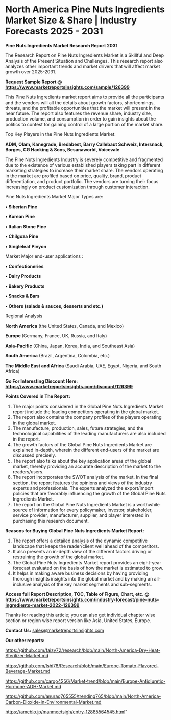 # North America Pine Nuts Ingredients Market Size & Share | Industry Forecasts 2025 - 2031

<strong>Pine Nuts Ingredients Market Research Report 2031</strong>

The Research Report on Pine Nuts Ingredients Market is a Skillful and Deep Analysis of the Present Situation and Challenges. This research report also analyzes other important trends and market drivers that will affect market growth over 2025-2031.

<strong>Request Sample Report @ <a href=https://www.marketreportsinsights.com/sample/126399>https://www.marketreportsinsights.com/sample/126399</a></strong>

This Pine Nuts Ingredients market report aims to provide all the participants and the vendors will all the details about growth factors, shortcomings, threats, and the profitable opportunities that the market will present in the near future. The report also features the revenue share, industry size, production volume, and consumption in order to gain insights about the politics to contest for gaining control of a large portion of the market share.

Top Key Players in the Pine Nuts Ingredients Market:

<strong>ADM, Olam, Kanegrade, Bredabest, Barry Callebaut Schweiz, Intersnack, Borges, CG Hacking & Sons, Besanaworld, Voicevale</strong>

The Pine Nuts Ingredients Industry is severely competitive and fragmented due to the existence of various established players taking part in different marketing strategies to increase their market share. The vendors operating in the market are profiled based on price, quality, brand, product differentiation, and product portfolio. The vendors are turning their focus increasingly on product customization through customer interaction.

Pine Nuts Ingredients Market Major Types are:

<strong>• Siberian Pine

• Korean Pine

• Italian Stone Pine

• Chilgoza Pine

• Singleleaf Pinyon</strong>

Market Major end-user applications :

<strong>• Confectioneries

• Dairy Products

• Bakery Products

• Snacks & Bars

• Others (salads & sauces, desserts and etc.)</strong>

Regional Analysis

</u><strong><b>North America</b></strong> (the United States, Canada, and Mexico)

<strong><b>Europe </b></strong>(Germany, France, UK, Russia, and Italy)

<strong><b>Asia-Pacific</b></strong> (China, Japan, Korea, India, and Southeast Asia)

<strong><b>South America</b></strong> (Brazil, Argentina, Colombia, etc.)

<strong><b>The Middle East and Africa</b></strong> (Saudi Arabia, UAE, Egypt, Nigeria, and South Africa)

<strong>Go For Interesting Discount Here: <a href=https://www.marketreportsinsights.com/discount/126399>https://www.marketreportsinsights.com/discount/126399</a></strong>

<strong>Points Covered in The Report:</strong>
<ol>
  <li>The major points considered in the Global Pine Nuts Ingredients Market report include the leading competitors operating in the global market.</li>
  <li>The report also contains the company profiles of the players operating in the global market.</li>
  <li>The manufacture, production, sales, future strategies, and the technological capabilities of the leading manufacturers are also included in the report.</li>
  <li>The growth factors of the Global Pine Nuts Ingredients Market are explained in-depth, wherein the different end-users of the market are discussed precisely.</li>
  <li>The report also talks about the key application areas of the global market, thereby providing an accurate description of the market to the readers/users.</li>
  <li>The report incorporates the SWOT analysis of the market. In the final section, the report features the opinions and views of the industry experts and professionals. The experts analyzed the export/import policies that are favorably influencing the growth of the Global Pine Nuts Ingredients Market.</li>
  <li>The report on the Global Pine Nuts Ingredients Market is a worthwhile source of information for every policymaker, investor, stakeholder, service provider, manufacturer, supplier, and player interested in purchasing this research document.</li>
</ol>
<strong>Reasons for Buying Global Pine Nuts Ingredients Market Report:</strong>

<ol>
  <li>The report offers a detailed analysis of the dynamic competitive landscape that keeps the reader/client well ahead of the competitors.</li>
  <li>It also presents an in-depth view of the different factors driving or restraining the growth of the global market.</li>
  <li>The Global Pine Nuts Ingredients Market report provides an eight-year forecast evaluated on the basis of how the market is estimated to grow.</li>
  <li>It helps in making aware business decisions by having providing thorough insights insights into the global market and by making an all-inclusive analysis of the key market segments and sub-segments.</li>
</ol>
<strong>Access full Report Description, TOC, Table of Figure, Chart, etc. @ <a href=https://www.marketreportsinsights.com/industry-forecast/pine-nuts-ingredients-market-2022-126399>https://www.marketreportsinsights.com/industry-forecast/pine-nuts-ingredients-market-2022-126399</a></strong>


Thanks for reading this article; you can also get individual chapter wise section or region wise report version like Asia, United States, Europe.

<strong>Contact Us:</strong>
sales@marketreportsinsights.com

<strong>Our other reports:</strong>

<a href=https://github.com/faizy72/research/blob/main/North-America-Dry-Heat-Sterilizer-Market.md>https://github.com/faizy72/research/blob/main/North-America-Dry-Heat-Sterilizer-Market.md</a>

<a href=https://github.com/Ishi78/Research/blob/main/Europe-Tomato-Flavored-Beverage-Market.md>https://github.com/Ishi78/Research/blob/main/Europe-Tomato-Flavored-Beverage-Market.md</a>

<a href=https://github.com/cargo4256/Market-trend/blob/main/Europe-Antidiuretic-Hormone-ADH-Market.md>https://github.com/cargo4256/Market-trend/blob/main/Europe-Antidiuretic-Hormone-ADH-Market.md</a>

<a href=https://github.com/anurag765555/trending765/blob/main/North-America-Carbon-Dioxide-in-Environmental-Market.md>https://github.com/anurag765555/trending765/blob/main/North-America-Carbon-Dioxide-in-Environmental-Market.md</a>

<a href=https://ameblo.jp/manmeetsigh/entry-12885564545.html>https://ameblo.jp/manmeetsigh/entry-12885564545.html</a>"
